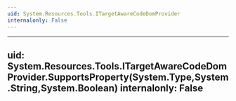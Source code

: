 ```yaml
---
uid: System.Resources.Tools.ITargetAwareCodeDomProvider
internalonly: False
---
```


---
uid: System.Resources.Tools.ITargetAwareCodeDomProvider.SupportsProperty(System.Type,System.String,System.Boolean)
internalonly: False
---
